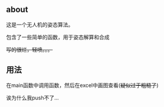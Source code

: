 ## about

这是一个无人机的姿态算法。

包含了一些简单的函数，用于姿态解算和合成

~~写的很烂，轻喷。。。~~

## 用法


在main函数中调用函数，然后在excel中画图查看(~~疑似过于粗糙了~~)

诶为什么我push不了...
